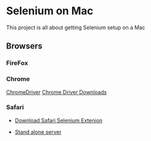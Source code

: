 # Selenium on Mac
This project is all about getting Selenium setup on a Mac

## Browsers

### FireFox

### Chrome
[ChromeDriver](https://sites.google.com/a/chromium.org/chromedriver/)
[Chrome Driver Downloads](http://chromedriver.storage.googleapis.com/index.html)

### Safari
* [Download Safari Selenium Extenion](http://selenium-release.storage.googleapis.com/index.html?path=2.48/)

* [Stand alone server](http://selenium-release.storage.googleapis.com/index.html?path=3.4/)
